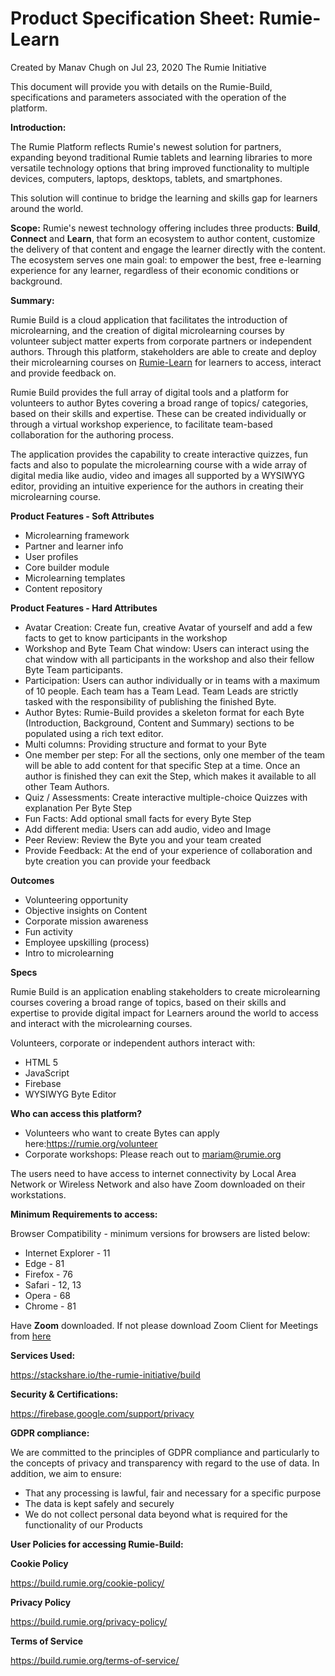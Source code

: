 
Product Specification Sheet: Rumie-Learn
=================================================================

Created by Manav Chugh on Jul 23, 2020 The Rumie Initiative

This document will provide you with details on the Rumie-Build, specifications and parameters associated with the operation of the platform.

**Introduction:** 

The Rumie Platform reflects Rumie's newest solution for partners, expanding beyond traditional Rumie tablets and learning libraries to more versatile technology options that bring improved functionality to multiple devices, computers, laptops, desktops, tablets, and smartphones.

This solution will continue to bridge the learning and skills gap for learners around the world. 

**Scope:**
Rumie's newest technology offering includes three products: **Build**, **Connect** and **Learn**, that form an ecosystem to author content, customize the delivery of that content and engage the learner directly with the content. The ecosystem serves one main goal: to empower the best, free e-learning experience for any learner, regardless of their economic conditions or background.

**Summary:**

Rumie Build is a cloud application that facilitates the introduction of microlearning, and the creation of digital microlearning courses by volunteer subject matter experts from corporate partners or independent authors. Through this platform, stakeholders are able to create and deploy their microlearning courses on [<u>Rumie-Learn</u>](https://learn.rumie.org/) for learners to access, interact and provide feedback on.

Rumie Build provides the full array of digital tools and a platform for volunteers to author Bytes covering a broad range of topics/ categories, based on their skills and expertise. These can be created individually or through a virtual workshop experience, to facilitate team-based collaboration for the authoring process.

The application provides the capability to create interactive quizzes, fun facts and also to populate the microlearning course with a wide array of digital media like audio, video and images all supported by a WYSIWYG editor, providing an intuitive experience for the authors in creating their microlearning course.

**Product Features - Soft Attributes**

* Microlearning framework
* Partner and learner info
* User profiles
* Core builder module
* Microlearning templates
* Content repository

**Product Features - Hard Attributes**

* Avatar Creation: Create fun, creative Avatar of yourself and add a few facts to get to know participants in the workshop
* Workshop and Byte Team Chat window: Users can interact using the chat window with all participants in the workshop and also their fellow Byte Team participants.
* Participation: Users can author individually or in teams with a maximum of 10 people. Each team has a Team Lead. Team Leads are strictly tasked with the responsibility of publishing the finished Byte.
* Author Bytes: Rumie-Build provides a skeleton format for each Byte (Introduction, Background, Content and Summary) sections to be populated using a rich text editor.
* Multi columns: Providing structure and format to your Byte
* One member per step: For all the sections, only one member of the team will be able to add content for that specific Step at a time. Once an author is finished they can exit the Step, which makes it available to all other Team Authors.
* Quiz / Assessments: Create interactive multiple-choice Quizzes with explanation Per Byte Step
* Fun Facts: Add optional small facts for every Byte Step
* Add different media: Users can add audio, video and Image
* Peer Review: Review the Byte you and your team created
* Provide Feedback: At the end of your experience of collaboration and byte creation you can provide your feedback

**Outcomes**

* Volunteering opportunity
* Objective insights on Content
* Corporate mission awareness
* Fun activity
* Employee upskilling (process)
* Intro to microlearning

**Specs**

Rumie Build is an application enabling stakeholders to create microlearning courses covering a broad range of topics, based on their skills and expertise to provide digital impact for Learners around the world to access and interact with the microlearning courses.

Volunteers, corporate or independent authors interact with:

* HTML 5
* JavaScript
* Firebase
* WYSIWYG Byte Editor

**Who can access this platform?**

* Volunteers who want to create Bytes can apply here:[<u>https://rumie.org/volunteer</u>](https://rumie.org/volunteer)
* Corporate workshops: Please reach out to [<u>mariam@rumie.org</u>](mailto:mariam@rumie.org)

The users need to have access to internet connectivity by Local Area Network or Wireless Network and also have Zoom downloaded on their workstations.

**Minimum Requirements to access:**

Browser Compatibility - minimum versions for browsers are listed below:

* Internet Explorer - 11
* Edge - 81
* Firefox - 76
* Safari - 12, 13
* Opera - 68
* Chrome - 81

Have **Zoom** downloaded. If not please download Zoom Client for Meetings from [<u>here</u>](https://zoom.us/download)

**Services Used:**

[<u>https://stackshare.io/the-rumie-initiative/build</u>](https://stackshare.io/the-rumie-initiative/build)

**Security & Certifications:**

[<u>https://firebase.google.com/support/privacy</u>](https://firebase.google.com/support/privacy)

**GDPR compliance:**

We are committed to the principles of GDPR compliance and particularly to the concepts of privacy and transparency with regard to the use of data. In addition, we aim to ensure:

* That any processing is lawful, fair and necessary for a specific purpose
* The data is kept safely and securely
* We do not collect personal data beyond what is required for the functionality of our Products

**User Policies for accessing Rumie-Build:**

**Cookie Policy**

[<u>https://build.rumie.org/cookie-policy/</u>](https://build.rumie.org/cookie-policy/)

**Privacy Policy**

[<u>https://build.rumie.org/privacy-policy/</u>](https://build.rumie.org/privacy-policy/)

**Terms of Service**

[<u>https://build.rumie.org/terms-of-service/</u>](https://build.rumie.org/terms-of-service/)

